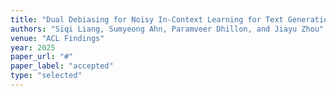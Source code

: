 ```yaml
---
title: "Dual Debiasing for Noisy In-Context Learning for Text Generation"
authors: "Siqi Liang, Sumyeong Ahn, Paramveer Dhillon, and Jiayu Zhou"
venue: "ACL Findings"
year: 2025
paper_url: "#"
paper_label: "accepted"
type: "selected"
---
```


